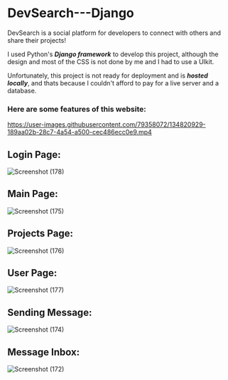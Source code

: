 # DevSearch---Django

DevSearch is a social platform for developers to connect with others and share their projects!

I used Python's **_Django framework_** to develop this project, although the design and most of the CSS is not done by me and I had to use a UIkit.

Unfortunately, this project is not ready for deployment and is **_hosted locally_**, and thats because I couldn't afford to pay for a live server and a database.


### Here are some features of this website:


https://user-images.githubusercontent.com/79358072/134820929-189aa02b-28c7-4a54-a500-cec486ecc0e9.mp4


## Login Page:

![Screenshot (178)](https://user-images.githubusercontent.com/79358072/134820679-a53590dc-94fd-448b-997c-c70239317c75.png)


## Main Page:

![Screenshot (175)](https://user-images.githubusercontent.com/79358072/134820267-7b8f8f3d-ee4b-44a2-ab73-520c19acbe7a.png)


## Projects Page:

![Screenshot (176)](https://user-images.githubusercontent.com/79358072/134820296-d482ae0a-15ae-4609-9141-6c71be8e1440.png)


## User Page:

![Screenshot (177)](https://user-images.githubusercontent.com/79358072/134820615-7118f155-e475-4476-9690-3b53ff7e0eec.png)


## Sending Message:

![Screenshot (174)](https://user-images.githubusercontent.com/79358072/134820619-b03a73a3-89a8-4506-ae69-cba76f1cfd94.png)


## Message Inbox:

![Screenshot (172)](https://user-images.githubusercontent.com/79358072/134820627-691bf659-d66b-49db-ba7d-82e4da5cfc00.png)
